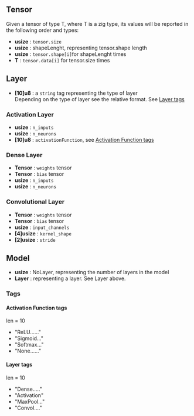 
## Tensor  
Given a tensor of type T, where T is a zig type, its values will be reported in the following order and types:

- **usize** : `tensor.size`
- **usize** : shapeLenght, representing tensor.shape length
- **usize** : `tensor.shape[i]`for shapeLenght times
- **T** : `tensor.data[i]` for tensor.size times

## Layer  
- **[10]u8** :  a `string` tag representing the type of layer  
Depending on the type of layer see the relative format. See [Layer tags](#Layer-tags)

### Activation Layer   
- **usize** : `n_inputs`
- **usize** : `n_neurons`
- **[10]u8** : `activationFunction`, see [Activation Function tags](#Activation-Function-tags)

### Dense Layer  
- **Tensor** : `weights` tensor
- **Tensor** : `bias` tensor
- **usize** : `n_inputs`
- **usize** : `n_neurons`

### Convolutional Layer  
- **Tensor** : `weights` tensor  
- **Tensor** : `bias` tensor  
- **usize** : `input_channels`  
- **[4]usize** : `kernel_shape`  
- **[2]usize** : `stride`  

## Model  
- **usize** : NoLayer, representing the number of layers in the model
- **Layer** : representing a layer. See Layer above.

### Tags
#### Activation Function tags
len = 10  
- "ReLU......"
- "Sigmoid..."
- "Softmax..."
- "None......"
#### Layer tags
len = 10  
- "Dense....."
- "Activation"
- "MaxPool..."
- "Convol...."


